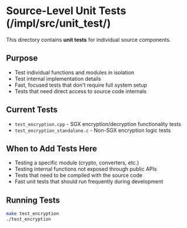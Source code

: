 # Source-Level Unit Tests (/impl/src/unit_test/)

This directory contains **unit tests** for individual source components.

## Purpose
- Test individual functions and modules in isolation
- Test internal implementation details
- Fast, focused tests that don't require full system setup
- Tests that need direct access to source code internals

## Current Tests
- `test_encryption.cpp` - SGX encryption/decryption functionality tests
- `test_encryption_standalone.c` - Non-SGX encryption logic tests

## When to Add Tests Here
- Testing a specific module (crypto, converters, etc.)
- Testing internal functions not exposed through public APIs
- Tests that need to be compiled with the source code
- Fast unit tests that should run frequently during development

## Running Tests
```bash
make test_encryption
./test_encryption
```
